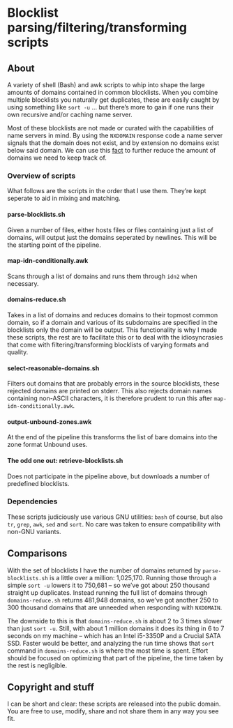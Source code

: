 # Blocklist parsing/filtering/transforming scripts

## About
A variety of shell (Bash) and awk scripts to whip into shape the large amounts of domains contained in common blocklists. When you combine multiple blocklists you naturally get duplicates, these are easily caught by using something like `sort -u` … but there’s more to gain if one runs their own recursive and/​or caching name server.

Most of these blocklists are not made or curated with the capabilities of name servers in mind. By using the `NXDOMAIN` response code a name server signals that the domain does not exist, and by extension no domains exist below said domain. We can use this [fact](https://tools.ietf.org/html/rfc8020) to further reduce the amount of domains we need to keep track of.

### Overview of scripts
What follows are the scripts in the order that I use them. They’re kept seperate to aid in mixing and matching.

#### parse-blocklists.sh
Given a number of files, either hosts files or files containing just a list of domains, will output just the domains seperated by newlines. This will be the starting point of the pipeline.

#### map-idn-conditionally.awk
Scans through a list of domains and runs them through `idn2` when necessary.

#### domains-reduce.sh
Takes in a list of domains and reduces domains to their topmost common domain, so if a domain and various of its subdomains are specified in the blocklists only the domain will be output. This functionality is why I made these scripts, the rest are to facilitate this or to deal with the idiosyncrasies that come with filtering/​transforming blocklists of varying formats and quality.

#### select-reasonable-domains.sh
Filters out domains that are probably errors in the source blocklists, these rejected domains are printed on stderr. This also rejects domain names containing non-ASCII characters, it is therefore prudent to run this after `map-idn-conditionally.awk`.

#### output-unbound-zones.awk
At the end of the pipeline this transforms the list of bare domains into the zone format Unbound uses.

#### The odd one out: retrieve-blocklists.sh
Does not participate in the pipeline above, but downloads a number of predefined blocklists.

### Dependencies
These scripts judiciously use various GNU utilities: `bash` of course, but also `tr`, `grep`, `awk`, `sed` and `sort`. No care was taken to ensure compatibility with non-GNU variants.

## Comparisons
With the set of blocklists I have the number of domains returned by `parse-blocklists.sh` is a little over a million: 1,025,170. Running those through a simple `sort -u` lowers it to 750,681 – so we’ve got about 250 thousand straight up duplicates. Instead running the full list of domains through `domains-reduce.sh` returns 481,948 domains, so we’ve got another 250 to 300 thousand domains that are unneeded when responding with `NXDOMAIN`.

The downside to this is that `domains-reduce.sh` is about 2 to 3 times slower than just `sort -u`. Still, with about 1 million domains it does its thing in 6 to 7 seconds on my machine – which has an Intel i5-3350P and a Crucial SATA SSD. Faster would be better, and analyzing the run time shows that `sort` command in `domains-reduce.sh` is where the most time is spent. Effort should be focused on optimizing that part of the pipeline, the time taken by the rest is negligible.

## Copyright and stuff
I can be short and clear: these scripts are released into the public domain. You are free to use, modify, share and not share them in any way you see fit.
